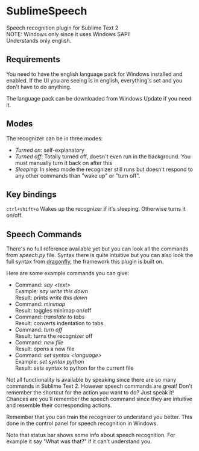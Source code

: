 SublimeSpeech
=============

Speech recognition plugin for Sublime Text 2  
NOTE: Windows only since it uses Windows SAPI!  
Understands only english.  

Requirements
------------
You need to have the english language pack for Windows installed and enabled. If the UI you are seeing is in english, everything's set and you don't have to do anything.

The language pack can be downloaded from Windows Update if you need it.

Modes
-----
The recognizer can be in three modes:

* _Turned on_: self-explanatory
* _Turned off_: Totally turned off, doesn't even run in the background. You must manually turn it back on after this
* _Sleeping_: In sleep mode the recognizer still runs but doesn't respond to any other commands than "wake up" or "turn off".

Key bindings
------------
`ctrl+shift+o` Wakes up the recognizer if it's sleeping. Otherwise turns it on/off.

Speech Commands
---------------
There's no full reference available yet but you can look all the commands from _speech.py_ file. Syntax there is quite intuitive but you can also look the full syntax from [dragonfly](https://code.google.com/p/dragonfly/), the framework this plugin is built on.

Here are some example commands you can give:

* Command: _say &lt;text&gt;_  
  Example: _say write this down_  
  Result: prints _write this down_
* Command: _minimap_  
  Result: toggles minimap on/off
* Command: _translate to tabs_  
  Result: converts indentation to tabs
* Command: _turn off_  
  Result: turns the recognizer off
* Command: _new file_  
  Result: opens a new file
* Command: _set syntax &lt;language&gt;_  
  Example: _set syntax python_  
  Result: sets syntax to python for the current file

Not all functionality is available by speaking since there are so many commands in Sublime Text 2. However speech commands are great! Don't remember the shortcut for the action you want to do? Just speak it! Chances are you'll remember the speech command since they are intuitive and resemble their corresponding actions.

Remember that you can train the recognizer to understand you better. This done in the control panel for speech recognition in Windows.

Note that status bar shows some info about speech recognition. For example it say "What was that?" if it can't understand you.

